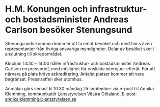 # H.M. Konungen och infrastruktur- och bostadsminister Andreas Carlson besöker Stenungsund

Stenungsunds kommun kommer att ta emot besöket och med finns även representanter från övriga ansvariga myndigheter. Delar av besöket sker i anslutning till skredområdet.

Klockan 13:30 \- 14:00 håller infrastruktur\- och bostadsminister Andreas Carlson en pressbrief, med möjlighet för enskilda intervjuer efteråt. För att närvara på plats krävs ackreditering. Antalet platser kommer att vara begränsat. Pressträffen sker utomhus.

Anmälan görs senast kl 10\.30 måndag 25 september via e\-post till Annika Klemming, kommunikatör Länsstyrelsen Västra Götaland.
E\-post: [annika.klemming@lansstyrelsen.se](mailto:annika.klemming@lansstyrelsen.se)
